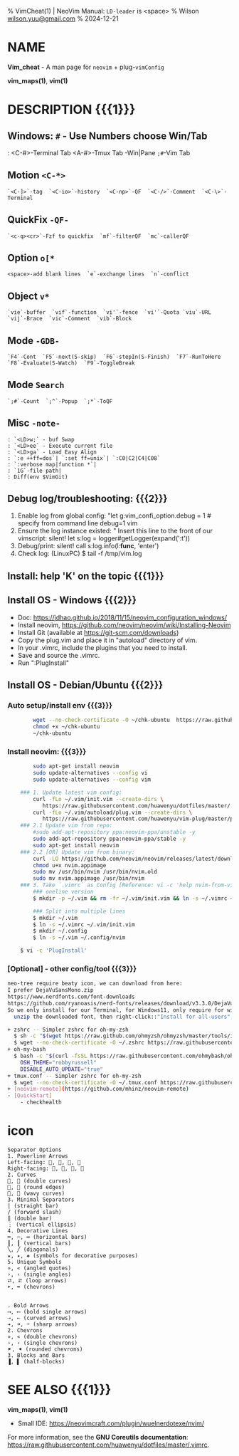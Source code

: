 % VimCheat(1) | NeoVim Manual: `LD-leader` is \<space\>
% Wilson  wilson.yuu@gmail.com
% 2024-12-21

NAME
===
**Vim_cheat** - A man page for `neovim` + plug-`vimConfig`

**vim_maps(1)**, **vim(1)**

# DESCRIPTION {{{1}}}

Windows: `#` - Use Numbers choose Win/Tab
---
:    <C-#>-Terminal Tab  <A-#>-Tmux Tab  <C-hjkl>-Win|Pane  `;#`-Vim Tab

Motion    `<C-*>`
---
    `<C-]>`-tag  `<C-io>`-history  `<C-np>`-QF  `<C-/>`-Comment  `<C-\>`-Terminal

QuickFix  `-QF-`
---
    `<c-q><cr>`-Fzf to quickfix  `mf`-filterQF  `mc`-callerQF

Option    `o[*`
---
    <space>-add blank lines  `e`-exchange lines  `n`-conflict

Object    `v*`
---
    `vie`-buffer  `vif`-function  `vi'`-fence  `vi'`-Quota `viu`-URL  `vij`-Brace  `vic`-Comment  `vib`-Block

Mode      `-GDB-`
---
    `F4`-Cont  `F5`-next(S-skip)  `F6`-stepIn(S-Finish)  `F7`-RunToHere  `F8`-Evaluate(S-Watch)  `F9`-ToggleBreak

Mode      `Search`
---
    `;#`-Count  `;^`-Popup  `;*`-ToQF

Misc      `-note-`
---
    : `<LD>w;` - buf Swap
    : `<LD>ee` - Execute current file
    : `<LD>ga` - Load Easy Align
    : `:e ++ff=dos`| `:set ff=unix`| `:C0|C2|C4|C08`
    : `:verbose map|function *`|
    : `1G`-file path|
    : Diff(env $VimGit)


Debug log/troubleshooting: {{{2}}}
---
1. Enable log from global config:
        "let g:vim_confi_option.debug = 1
        # <or> specify from command line
        debug=1 vim <file>
2. Ensure the log instance existed:
        " Insert this line to the front of our vimscript:
        silent! let s:log = logger#getLogger(expand('<sfile>:t'))
3. Debug/print:
        silent! call s:log.info(l:__func__, 'enter')
4. Check log:    (LinuxPC) $ tail -f /tmp/vim.log

Install:  help 'K' on the topic {{{1}}}
---

## Install OS - Windows {{{2}}}

- Doc: https://jdhao.github.io/2018/11/15/neovim_configuration_windows/
- Install neovim, https://github.com/neovim/neovim/wiki/Installing-Neovim
- Install Git (available at https://git-scm.com/downloads)
- Copy the plug.vim and place it in "autoload" directory of vim.
- In your .vimrc, include the plugins that you need to install.
- Save and source the .vimrc.
- Run ":PlugInstall"

## Install OS - Debian/Ubuntu {{{2}}}

### Auto setup/install env {{{3}}}

```bash
        wget --no-check-certificate -O ~/chk-ubuntu  https://raw.githubusercontent.com/huawenyu/zsh-local/master/bin/chk-ubuntu
        chmod +x ~/chk-ubuntu
        ~/chk-ubuntu
```

### Install neovim: {{{3}}}

```bash
        sudo apt-get install neovim
        sudo update-alternatives --config vi
        sudo update-alternatives --config vim

    ### 1. Update latest vim config:
        curl -fLo ~/.vim/init.vim --create-dirs \
           https://raw.githubusercontent.com/huawenyu/dotfiles/master/.vimrc
        curl -fLo ~/.vim/autoload/plug.vim --create-dirs \
           https://raw.githubusercontent.com/huawenyu/vim-plug/master/plug.vim
    ### 2.1 Update vim from repo:
        #sudo add-apt-repository ppa:neovim-ppa/unstable -y
        sudo add-apt-repository ppa:neovim-ppa/stable -y
        sudo apt-get install neovim
    ### 2.2 [OR] Update vim from binary:
        curl -LO https://github.com/neovim/neovim/releases/latest/download/nvim.appimage
        chmod u+x nvim.appimage
        sudo mv /usr/bin/nvim /usr/bin/nvim.old
        sudo mv nvim.appimage /usr/bin/nvim
    ### 3. Take `.vimrc` as Config [Reference: vi -c 'help nvim-from-vim']
        ### oneline version
        $ mkdir -p ~/.vim && rm -fr ~/.vim/init.vim && ln -s ~/.vimrc ~/.vim/init.vim && mkdir -p ~/.config && rm -fr ~/.config/nvim && ln -s ~/.vim ~/.config/nvim

        ### Split into multiple lines
        $ mkdir ~/.vim
        $ ln -s ~/.vimrc ~/.vim/init.vim
        $ mkdir ~/.config
        $ ln -s ~/.vim ~/.config/nvim

    $ vi -c 'PlugInstall'
```

### [Optional] - other config/tool {{{3}}}


```bash
neo-tree require beaty icon, we can download from here: 
I prefer DejaVuSansMono.zip
https://www.nerdfonts.com/font-downloads
https://github.com/ryanoasis/nerd-fonts/releases/download/v3.3.0/DejaVuSansMono.zip
So we only install for our Terminal, for Windows11, only require for windows 11:
  unzip the downloaded font, then right-click::"Install for all-users", Done!
```


```bash
+ zshrc -- Simpler zshrc for oh-my-zsh
  $ sh -c "$(wget https://raw.github.com/ohmyzsh/ohmyzsh/master/tools/install.sh -O -)"
  $ wget --no-check-certificate -O ~/.zshrc https://raw.githubusercontent.com/huawenyu/dotfiles/master/.zshrc
+ oh-my-bash
  $ bash -c "$(curl -fsSL https://raw.githubusercontent.com/ohmybash/oh-my-bash/master/tools/install.sh)"
    OSH_THEME="robbyrussell"
    DISABLE_AUTO_UPDATE="true"
+ tmux.conf -- Simpler zshrc for oh-my-zsh
  $ wget --no-check-certificate -O ~/.tmux.conf https://raw.githubusercontent.com/huawenyu/dotfiles/master/.tmux.conf
+ [neovim-remote](https://github.com/mhinz/neovim-remote)
- [QuickStart]
    - checkhealth
```
# icon

```
Separator Options
1. Powerline Arrows
Left-facing: , , , 
Right-facing: , , , 
2. Curves
,  (double curves)
,  (round edges)
,  (wavy curves)
3. Minimal Separators
| (straight bar)
/ (forward slash)
‖ (double bar)
⋮ (vertical ellipsis)
4. Decorative Lines
═, ─, ━ (horizontal bars)
║, ┃ (vertical bars)
╲, ╱ (diagonals)
★, ✦, ❖ (symbols for decorative purposes)
5. Unique Symbols
», « (angled quotes)
›, ‹ (single angles)
⮂, ⮃ (loop arrows)
➤, ➥ (chevrons)


. Bold Arrows
⟶, ⟵ (bold single arrows)
⇢, ⇠ (curved arrows)
➔, ➜, ➙ (sharp arrows)
2. Chevrons
», « (double chevrons)
›, ‹ (single chevrons)
⯈, ⯇ (rounded chevrons)
3. Blocks and Bars
▐, ▌ (half-blocks)
```

# SEE ALSO {{{1}}}

**vim_maps(1)**, **vim(1)**

- Small IDE: https://neovimcraft.com/plugin/wuelnerdotexe/nvim/

For more information, see the **GNU Coreutils documentation**:
<https://raw.githubusercontent.com/huawenyu/dotfiles/master/.vimrc>.

